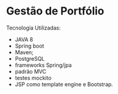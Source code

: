 # Gestão de Portfólio
Tecnologia Utilizadas:

* JAVA 8 
* Spring boot
* Maven;
* PostgreSQL
* frameworks Spring/jpa 
* padrão MVC 
* testes mockito 
* JSP como template engine e Bootstrap.
